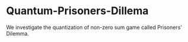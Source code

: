 # Quantum-Prisoners-Dillema
We investigate the quantization of non-zero sum game called Prisoners’ Dilemma.
